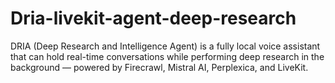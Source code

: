 # Dria-livekit-agent-deep-research
DRIA (Deep Research and Intelligence Agent) is a fully local voice assistant that can hold real-time conversations while performing deep research in the background — powered by Firecrawl, Mistral AI, Perplexica, and LiveKit.
